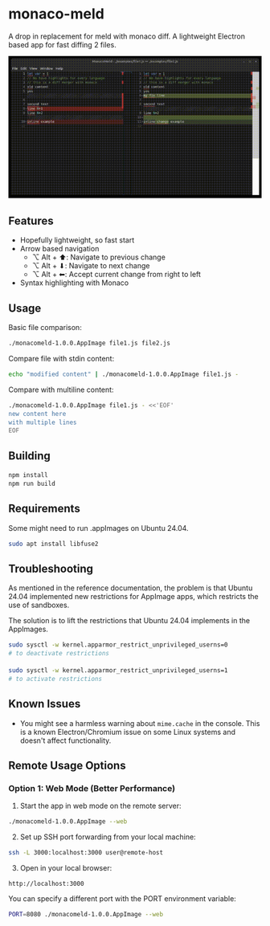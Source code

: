 # monaco-meld 

A drop in replacement for meld with monaco diff. A lightweight Electron based app for fast diffing 2 files.

<p align="center">
  <img src="public/monacomeld_demo.gif" alt="Monaco Meld Demo"/>
</p>

## Features

- Hopefully lightweight, so fast start
- Arrow based navigation
  - ⌥ Alt + ⬆︎: Navigate to previous change
  - ⌥ Alt + ⬇︎: Navigate to next change
  - ⌥ Alt + ⬅︎: Accept current change from right to left
- Syntax highlighting with Monaco

## Usage

Basic file comparison:
```sh
./monacomeld-1.0.0.AppImage file1.js file2.js
```

Compare file with stdin content:
```sh
echo "modified content" | ./monacomeld-1.0.0.AppImage file1.js -
```

Compare with multiline content:
```sh
./monacomeld-1.0.0.AppImage file1.js - <<'EOF'
new content here
with multiple lines
EOF
```

## Building

```sh
npm install
npm run build
```

## Requirements

Some might need to run .appImages on Ubuntu 24.04.

```sh
sudo apt install libfuse2
```

## Troubleshooting

As mentioned in the reference documentation, the problem is that Ubuntu 24.04 implemented new restrictions for AppImage apps, which restricts the use of sandboxes.

The solution is to lift the restrictions that Ubuntu 24.04 implements in the AppImages.

```sh
sudo sysctl -w kernel.apparmor_restrict_unprivileged_userns=0
# to deactivate restrictions

sudo sysctl -w kernel.apparmor_restrict_unprivileged_userns=1
# to activate restrictions
```

## Known Issues

- You might see a harmless warning about `mime.cache` in the console. This is a known Electron/Chromium issue on some Linux systems and doesn't affect functionality.

## Remote Usage Options

### Option 1: Web Mode (Better Performance)

1. Start the app in web mode on the remote server:
```sh
./monacomeld-1.0.0.AppImage --web
```

2. Set up SSH port forwarding from your local machine:
```sh
ssh -L 3000:localhost:3000 user@remote-host
```

3. Open in your local browser:
```
http://localhost:3000
```

You can specify a different port with the PORT environment variable:
```sh
PORT=8080 ./monacomeld-1.0.0.AppImage --web
```
